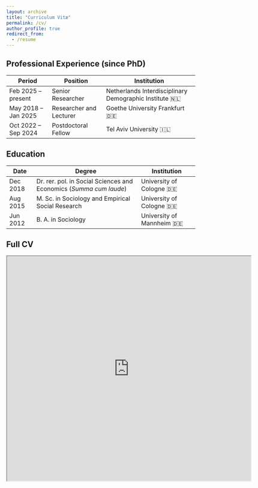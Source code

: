 ```yaml
---
layout: archive
title: "Curriculum Vitæ"
permalink: /cv/
author_profile: true
redirect_from:
  - /resume
---
```


Professional Experience (since PhD)
------

| Period               | Position               | Institution                                                                                                                        |
|----------------------|------------------------|-----------------------------------------------------------------------------------------------------------------------------------------------|
| Feb 2025 – present   | Senior Researcher      | Netherlands Interdisciplinary Demographic Institute 🇳🇱                                                 |
| May 2018 – Jan 2025  | Researcher and Lecturer | Goethe University Frankfurt 🇩🇪                                                                                                             |
| Oct 2022 – Sep 2024  | Postdoctoral Fellow    | Tel Aviv University 🇮🇱                                                                                                                     |

Education
------

| Date         | Degree                                                      | Institution           |
|--------------|-------------------------------------------------------------|---------------------------------|
| Dec 2018     | Dr. rer. pol. in Social Sciences and Economics (*Summa cum laude*) | University of Cologne 🇩🇪    |
| Aug 2015     | M. Sc. in Sociology and Empirical Social Research           | University of Cologne 🇩🇪     |
| Jun 2012     | B. A. in Sociology                                          | University of Mannheim 🇩🇪    |

Full CV
------

<iframe src="https://czymara.com/cv/cczymara_cv.pdf" width="650" height="600"></iframe>
